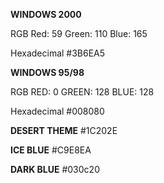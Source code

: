 **WINDOWS 2000**

RGB
Red: 59
Green: 110
Blue: 165

Hexadecimal
#3B6EA5

**WINDOWS 95/98**

RGB
RED: 0
GREEN: 128
BLUE: 128

Hexadecimal
#008080


**DESERT THEME**
#1C202E

**ICE BLUE**
#C9E8EA

**DARK BLUE**
#030c20
